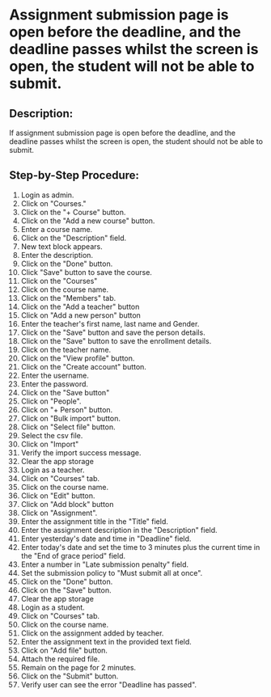 # Assignment submission page is open before the deadline, and the deadline passes whilst the screen is open, the student will not be able to submit.

## Description:

If assignment submission page is open before the deadline, and the deadline passes whilst the screen is open, the student should not be able to submit.

## Step-by-Step Procedure:

1. Login as admin.
2. Click on "Courses."
3. Click on the "+ Course" button.
4. Click on the "Add a new course" button.
5. Enter a course name.
6. Click on the "Description" field.
7. New text block appears.
8. Enter the description.
9. Click on the "Done" button.
10. Click "Save" button to save the course.
11. Click on the "Courses"
12. Click on the course name.
13. Click on the "Members" tab.
14. Click on the "Add a teacher" button
15. Click on "Add a new person" button
16. Enter the teacher's first name, last name and Gender.
17. Click on the "Save" button and save the person details.
18. Click on the "Save" button to save the enrollment details.
19. Click on the teacher name.
20. Click on the "View profile" button.
21. Click on the "Create account" button.
22. Enter the username.
23. Enter the password.
24. Click on the "Save button"
25. Click on "People".
26. Click on "+ Person" button.
27. Click on "Bulk import" button.
28. Click on "Select file" button.
29. Select the csv file.
30. Click on "Import"
31. Verify the import success message.
32. Clear the app storage
33. Login as a teacher.
34. Click on "Courses" tab.
35. Click on the course name.
36. Click on "Edit" button.
37. Click on "Add block" button
38. Click on "Assignment".
39. Enter the assignment title in the "Title" field.
40. Enter the assignment description in the "Description" field.
41. Enter yesterday's date and time in "Deadline" field.
42. Enter today's date and set the time to 3 minutes plus the current time in the "End of grace period" field.
43. Enter a number in "Late submission penalty" field.
44. Set the submission policy to "Must submit all at once".
45. Click on the "Done" button.
46. Click on the "Save" button.
47. Clear the app storage
48. Login as a student.
49. Click on "Courses" tab.
50. Click on the course name.
51. Click on the assignment added by teacher.
52. Enter the assignment text in the provided text field.
53. Click on "Add file" button.
54. Attach the required file.
55. Remain on the page for 2 minutes.
56. Click on the "Submit" button.
57. Verify user can see the error "Deadline has passed".
